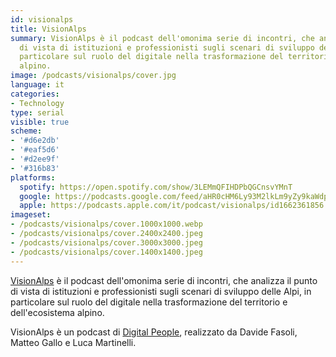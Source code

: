 ```yaml
---
id: visionalps
title: VisionAlps
summary: VisionAlps è il podcast dell'omonima serie di incontri, che analizza il punto
  di vista di istituzioni e professionisti sugli scenari di sviluppo delle Alpi, in
  particolare sul ruolo del digitale nella trasformazione del territorio e dell'ecosistema
  alpino.
image: /podcasts/visionalps/cover.jpg
language: it
categories:
- Technology
type: serial
visible: true
scheme:
- '#d6e2db'
- '#eaf5d6'
- '#d2ee9f'
- '#316b83'
platforms:
  spotify: https://open.spotify.com/show/3LEMmQFIHDPbQGCnsvYMnT
  google: https://podcasts.google.com/feed/aHR0cHM6Ly93M2lkLm9yZy9kaWdpdGFscGVvcGxlL3BvZGNhc3RzL3Zpc2lvbmFscHMvcnNz
  apple: https://podcasts.apple.com/it/podcast/visionalps/id1662361856
imageset:
- /podcasts/visionalps/cover.1000x1000.webp
- /podcasts/visionalps/cover.2400x2400.jpeg
- /podcasts/visionalps/cover.3000x3000.jpeg
- /podcasts/visionalps/cover.1400x1400.jpeg
---
```


[VisionAlps](https://www.visionalps.com/) è il podcast dell'omonima serie di incontri, che analizza il punto di vista di istituzioni e professionisti sugli scenari di sviluppo delle Alpi, in particolare sul ruolo del digitale nella trasformazione del territorio e dell'ecosistema alpino.

VisionAlps è un podcast di [Digital People](https://w3id.org/digitalpeople), realizzato da Davide Fasoli, Matteo Gallo e Luca Martinelli.
